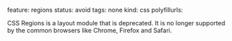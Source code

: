 feature: regions
status: avoid
tags: none
kind: css
polyfillurls:

CSS Regions is a layout module that is deprecated. It is no longer supported by the common browsers like Chrome, Firefox and Safari.
